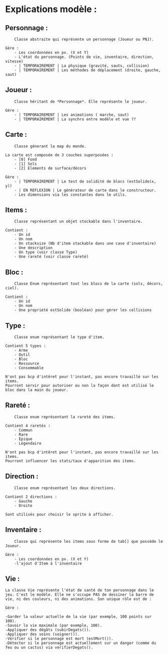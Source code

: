 # Explications modèle :

## Personnage :

        Classe abstraite qui représente un personnage (Joueur ou PNJ).

    Gère :
        - Les coordonnées en px. (X et Y)
        - L'état du personnage. (Points de vie, inventaire, direction, vitesse)
        - | TEMPORAIREMENT | La physique (gravité, sauts, collision)
        - | TEMPORAIREMENT | Les méthodes de déplacement (droite, gauche, saut)

## Joueur :

        Classe héritant de *Personnage*. Elle représente le joueur.

    Gère :
        - | TEMPORAIREMENT | Les animations ( marche, saut) 
        - | TEMPORAIREMENT | La synchro entre modèle et vue ??

## Carte :
        Classe génerant la map du monde.

    La carte est composée de 3 couches superposées :
        - [0] Fond 
        - [1] Sols 
        - [2] Elements de surface/décors 

    Gère :
        - | TEMPORAIREMENT | Le test de solidité de blocs (estSolide(x, y))
        - | EN REFLEXION | Le générateur de carte dans le constructeur.
        - Les dimensions via les constantes dans le utils.

## Items :
        Classe représentant un objet stockable dans l'inventaire.
    
    Contient :
        - Un id
        - Un nom
        - Un stacksize (Nb d'item stackable dans une case d'inventaire)
        - Une description
        - Un type (voir classe Type)
        - Une rareté (voir classe rareté)

## Bloc : 
        Classe Enum représentant tout les blocs de la carte (sols, décors, ciel).

    Contient :
        - Un id
        - Un nom
        - Une propriété estSolide (booléan) pour gérer les collisions

## Type :
        Classe enum représentant le type d'item. 

    Contient 5 types :
        - Arme
        - Outil
        - Bloc
        - Ressource
        - Consommable
    
    N'ont pas bcp d'intêret pour l'instant, pas encore travaillé sur les items.
    Pourront servir pour autoriser ou non la façon dont est utilisé le bloc dans la main du joueur.

## Rareté :
        Classe enum représentant la rareté des items.

    Contient 4 raretés :
        - Commun
        - Rare
        - Epique
        - Légendaire
    
    N'ont pas bcp d'intêret pour l'instant, pas encore travaillé sur les items.
    Pourront influencer les stats/taux d'apparition des items.

## Direction : 
        Classe enum représentant les deux directions.

    Contient 2 directions :
        - Gauche
        - Droite   

    Sont utilisés pour choisir le sprite à afficher.

## Inventaire :

        Classe qui représente les items sous forme de tab[] que possède le Joueur.

    Gère :
        - Les coordonnées en px. (X et Y)
        -l'ajout d'Item à l'inventaire

## Vie :

    La classe Vie représente l'état de santé de ton personnage dans le jeu. C'est le modèle. Elle ne s'occupe PAS de dessiner la barre de vie, ni des couleurs, ni des animations. Son unique rôle est de :

    Gère :

    -Garder la valeur actuelle de la vie (par exemple, 100 points sur 100).
    -Savoir la vie maximale (par exemple, 100).
    -Appliquer des dégâts (subirDegats()).
    -Appliquer des soins (soigner()).
    -Vérifier si le personnage est mort (estMort()).
    -Détecter si le personnage est actuellement sur un danger (comme du feu ou un cactus) via verifierDegats().